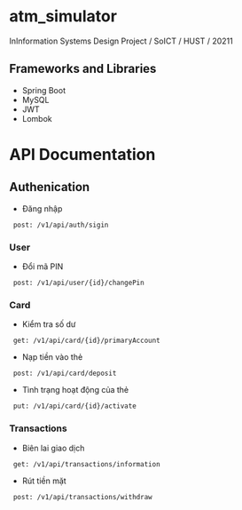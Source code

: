 # atm_simulator
InInformation Systems Design Project / SoICT / HUST / 20211

## Frameworks and Libraries
* Spring Boot
* MySQL
* JWT
* Lombok

# API Documentation
## Authenication 

* Đăng nhập
```
 post: /v1/api/auth/sigin
```
### User
* Đổi mã PIN
```
 post: /v1/api/user/{id}/changePin
```

### Card
* Kiểm tra số dư
```
 get: /v1/api/card/{id}/primaryAccount
```

* Nạp tiền vào thẻ
```
 post: /v1/api/card/deposit
```

* Tình trạng hoạt động của thẻ
```
 put: /v1/api/card/{id}/activate
```
### Transactions
* Biên lai giao dịch
```
 get: /v1/api/transactions/information
```
* Rút tiền mặt
```
 post: /v1/api/transactions/withdraw
```


